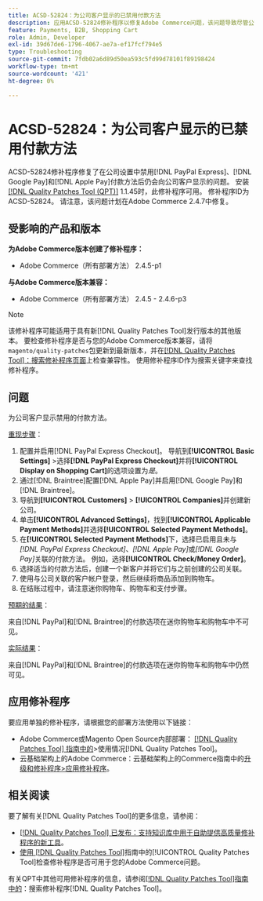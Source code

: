 ```yaml
---
title: ACSD-52824：为公司客户显示的已禁用付款方法
description: 应用ACSD-52824修补程序以修复Adobe Commerce问题，该问题导致尽管公司设置中禁用了 [!DNL PayPal Express], [!DNL Google Pay], and [!DNL Apple Pay] 付款方法，但仍向公司客户显示。
feature: Payments, B2B, Shopping Cart
role: Admin, Developer
exl-id: 39d67de6-1796-4067-ae7a-ef17fcf794e5
type: Troubleshooting
source-git-commit: 7fdb02a6d89d50ea593c5fd99d78101f89198424
workflow-type: tm+mt
source-wordcount: '421'
ht-degree: 0%

---
```


# ACSD-52824：为公司客户显示的已禁用付款方法

ACSD-52824修补程序修复了在公司设置中禁用[!DNL PayPal Express]、[!DNL Google Pay]和[!DNL Apple Pay]付款方法后仍会向公司客户显示的问题。 安装[[!DNL Quality Patches Tool (QPT)]](https://experienceleague.adobe.com/zh-hans/docs/commerce-operations/tools/quality-patches-tool/quality-patches-tool-to-self-serve-quality-patches) 1.1.45时，此修补程序可用。 修补程序ID为ACSD-52824。 请注意，该问题计划在Adobe Commerce 2.4.7中修复。

## 受影响的产品和版本

**为Adobe Commerce版本创建了修补程序：**

* Adobe Commerce（所有部署方法） 2.4.5-p1

**与Adobe Commerce版本兼容：**

* Adobe Commerce（所有部署方法） 2.4.5 - 2.4.6-p3

>[!NOTE]
>
>该修补程序可能适用于具有新[!DNL Quality Patches Tool]发行版本的其他版本。 要检查修补程序是否与您的Adobe Commerce版本兼容，请将`magento/quality-patches`包更新到最新版本，并在[[!DNL Quality Patches Tool]：搜索修补程序页面](https://experienceleague.adobe.com/tools/commerce-quality-patches/index.html?lang=zh-Hans)上检查兼容性。 使用修补程序ID作为搜索关键字来查找修补程序。

## 问题

为公司客户显示禁用的付款方法。

<u>重现步骤</u>：

1. 配置并启用[!DNL PayPal Express Checkout]。 导航到&#x200B;**[!UICONTROL Basic Settings]** >选择&#x200B;**[!DNL PayPal Express Checkout]**&#x200B;并将&#x200B;**[!UICONTROL Display on Shopping Cart]**&#x200B;的选项设置为&#x200B;*是*。
1. 通过[!DNL Braintree]配置[!DNL Apple Pay]并启用[!DNL Google Pay]和[!DNL Braintree]。
1. 导航到&#x200B;**[!UICONTROL Customers]** > **[!UICONTROL Companies]**&#x200B;并创建新公司。
1. 单击&#x200B;**[!UICONTROL Advanced Settings]**，找到&#x200B;**[!UICONTROL Applicable Payment Methods]**&#x200B;并选择&#x200B;**[!UICONTROL Selected Payment Methods]**。
1. 在&#x200B;**[!UICONTROL Selected Payment Methods]**&#x200B;下，选择已启用且未与&#x200B;*[!DNL PayPal Express Checkout]*、*[!DNL Apple Pay]*&#x200B;或&#x200B;*[!DNL Google Pay]*&#x200B;关联的付款方法。 例如，选择&#x200B;**[!UICONTROL Check/Money Order]**。
1. 选择适当的付款方法后，创建一个新客户并将它们与之前创建的公司关联。
1. 使用与公司关联的客户帐户登录，然后继续将商品添加到购物车。
1. 在结账过程中，请注意迷你购物车、购物车和支付步骤。

<u>预期的结果</u>：

来自[!DNL PayPal]和[!DNL Braintree]的付款选项在迷你购物车和购物车中不可见。

<u>实际结果</u>：

来自[!DNL PayPal]和[!DNL Braintree]的付款选项在迷你购物车和购物车中仍然可见。

## 应用修补程序

要应用单独的修补程序，请根据您的部署方法使用以下链接：

* Adobe Commerce或Magento Open Source内部部署： [[!DNL Quality Patches Tool] 指南中的](/help/tools/quality-patches-tool/usage.md)>使用情况[!DNL Quality Patches Tool]。
* 云基础架构上的Adobe Commerce：云基础架构上的Commerce指南中的[升级和修补程序>应用修补程序](https://experienceleague.adobe.com/docs/commerce-cloud-service/user-guide/develop/upgrade/apply-patches.html?lang=zh-Hans)。

## 相关阅读

要了解有关[!DNL Quality Patches Tool]的更多信息，请参阅：

* [[!DNL Quality Patches Tool] 已发布：支持知识库中用于自助提供高质量修补程序的新工具](https://experienceleague.adobe.com/zh-hans/docs/commerce-operations/tools/quality-patches-tool/quality-patches-tool-to-self-serve-quality-patches)。
* [使用 [!DNL Quality Patches Tool]](/help/tools/quality-patches-tool/patches-available-in-qpt/check-patch-for-magento-issue-with-magento-quality-patches.md)指南中的[!UICONTROL Quality Patches Tool]检查修补程序是否可用于您的Adobe Commerce问题。


有关QPT中其他可用修补程序的信息，请参阅[[!DNL Quality Patches Tool]指南中的](https://experienceleague.adobe.com/tools/commerce-quality-patches/index.html?lang=zh-Hans)：搜索修补程序[!DNL Quality Patches Tool]。
